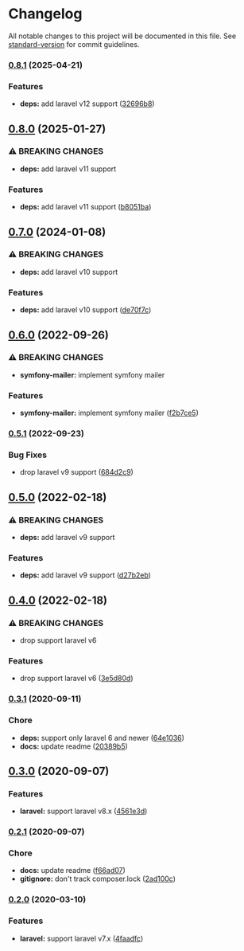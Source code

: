 # Changelog

All notable changes to this project will be documented in this file. See [standard-version](https://github.com/conventional-changelog/standard-version) for commit guidelines.

### [0.8.1](https://github.com/frovere/laravel-mandrill/compare/v0.8.0...v0.8.1) (2025-04-21)


### Features

* **deps:** add laravel v12 support ([32696b8](https://github.com/frovere/laravel-mandrill/commit/32696b8c5da7e07f1ea4d8692589ae4d4e7afc1e))

## [0.8.0](https://github.com/frovere/laravel-mandrill/compare/v0.7.0...v0.8.0) (2025-01-27)


### ⚠ BREAKING CHANGES

* **deps:** add laravel v11 support

### Features

* **deps:** add laravel v11 support ([b8051ba](https://github.com/frovere/laravel-mandrill/commit/b8051bac074a036cee8afdbb102188ca3d32a325))

## [0.7.0](https://github.com/frovere/laravel-mandrill/compare/v0.6.0...v0.7.0) (2024-01-08)


### ⚠ BREAKING CHANGES

* **deps:** add laravel v10 support

### Features

* **deps:** add laravel v10 support ([de70f7c](https://github.com/frovere/laravel-mandrill/commit/de70f7cd603454af0f049397a15e1a04a4e9483b))

## [0.6.0](https://github.com/frovere/laravel-mandrill/compare/v0.5.1...v0.6.0) (2022-09-26)


### ⚠ BREAKING CHANGES

* **symfony-mailer:** implement symfony mailer

### Features

* **symfony-mailer:** implement symfony mailer ([f2b7ce5](https://github.com/frovere/laravel-mandrill/commit/f2b7ce5a3d470bcd757e39cd55dd523a368ebeaa))

### [0.5.1](https://github.com/frovere/laravel-mandrill/compare/v0.5.0...v0.5.1) (2022-09-23)


### Bug Fixes

* drop laravel v9 support ([684d2c9](https://github.com/frovere/laravel-mandrill/commit/684d2c99638ccd13a610d9c62f69aa34b4d716de))

## [0.5.0](https://github.com/frovere/laravel-mandrill/compare/v0.4.0...v0.5.0) (2022-02-18)


### ⚠ BREAKING CHANGES

* **deps:** add laravel v9 support

### Features

* **deps:** add laravel v9 support ([d27b2eb](https://github.com/frovere/laravel-mandrill/commit/d27b2eb7bf5bc381340205547014d427113dc130))

## [0.4.0](https://github.com/frovere/laravel-mandrill/compare/v0.3.1...v0.4.0) (2022-02-18)


### ⚠ BREAKING CHANGES

* drop support laravel v6

### Features

* drop support laravel v6 ([3e5d80d](https://github.com/frovere/laravel-mandrill/commit/3e5d80d5d4f8fc857caa7c1e8eb9fc8af94954af))

### [0.3.1](https://github.com/frovere/laravel-mandrill/compare/v0.3.0...v0.3.1) (2020-09-11)


### Chore

* **deps:** support only laravel 6 and newer ([64e1036](https://github.com/frovere/laravel-mandrill/commit/64e1036a7f3ea1c7726970dc212b1accb2c3b94a))
* **docs:** update readme ([20389b5](https://github.com/frovere/laravel-mandrill/commit/20389b51167d40837b2a929a3aed1fc237be1da0))

## [0.3.0](https://github.com/frovere/laravel-mandrill/compare/v0.2.1...v0.3.0) (2020-09-07)


### Features

* **laravel:** support laravel v8.x ([4561e3d](https://github.com/frovere/laravel-mandrill/commit/4561e3df4c7ff092da20aeed66e31e449e6fcb43))

### [0.2.1](https://github.com/frovere/laravel-mandrill/compare/v0.2.0...v0.2.1) (2020-09-07)

### Chore
* **docs:** update readme ([f66ad07](https://github.com/frovere/laravel-mandrill/commit/f66ad07))
* **gitignore:** don't track composer.lock ([2ad100c](https://github.com/frovere/laravel-mandrill/commit/2ad100c))

### [0.2.0](https://github.com/frovere/laravel-mandrill/compare/v0.1.0...v0.2.0) (2020-03-10)

### Features
* **laravel:** support laravel v7.x ([4faadfc](https://github.com/frovere/laravel-mandrill/commit/4faadfc))
